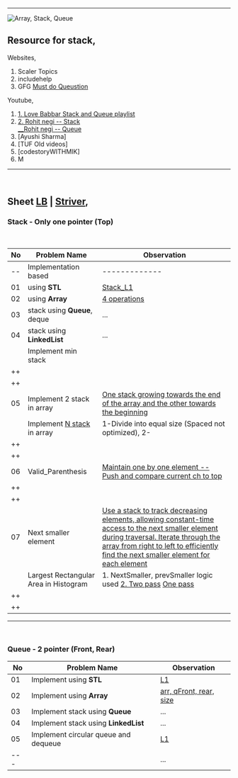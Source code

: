 <hr>

![Array, Stack, Queue](https://d3pdqc0wehtytt.cloudfront.net/courses/033accad-569c-4f04-a968-5511a671e015.png)

## Resource for stack,

Websites, <br>
1. Scaler Topics
2. includehelp
3. GFG [Must do Queustion](https://www.geeksforgeeks.org/must-do-coding-questions-for-product-based-companies/#Greedy)

Youtube,
1. [1. Love Babbar Stack and Queue playlist](https://youtube.com/playlist?list=PLDzeHZWIZsTrhXYYtx4z8-u8zA-DzuVsj&feature=shared)  <br>
2. [2. Rohit negi -- Stack](https://youtube.com/playlist?list=PLQEaRBV9gAFtzpMBLVYMh0bPC4Qk_EKbs&feature=shared)                   <br>
[__Rohit negi -- Queue](https://youtube.com/playlist?list=PLQEaRBV9gAFtxdhJnAtTfOQj-pW-FIOO9&feature=shared)                    <br>
3. [Ayushi Sharma]    <br>
4. [TUF Old videos]   <br>
5. [codestoryWITHMIK]  <br>
6. M



<hr>
<br>

## Sheet [LB](https://450dsa.com/stacks_queues) | [Striver](https://takeuforward.org/strivers-a2z-dsa-course/strivers-a2z-dsa-course-sheet-2),



### Stack - Only one pointer (Top)

<br>



| No | Problem Name      | Observation       |
|----|-------------------|-------------------|
| -- | Implementation based  | ------------- |
| 01 | using **STL** | [Stack_L1](https://github.com/Mehul237/A2Z-DSA-Course/blob/main/STEP-09/Basic%20Terminologies/Stack_L1.md) |
| 02 | using **Array** | [4 operations](https://github.com/Mehul237/A2Z-DSA-Course/blob/main/STEP-09/Basic%20Terminologies/Stack_L1.md) |
| 03 | stack using **Queue**, deque | ...   |
| 04 | stack using **LinkedList** | ...   |
|    | Implement min stack  |    |
| ++ |                                       |    |
| ++ |                                       |    |
| 05  | Implement 2 stack in array | [One stack growing towards the end of the array and the other towards the beginning](https://github.com/Mehul237/A2Z-DSA-Course/blob/main/STEP-09/Basic%20Terminologies/Stack_L1.md) |
|     | Implement [N stack](https://youtu.be/lrSXKLmnMV8?feature=shared) in array | 1-Divide into equal size (Spaced not optimized), 2-|
| ++  |                                       |    |
| ++ |                                        |    |
| 06  | Valid_Parenthesis | [Maintain one by one element -- Push and compare current ch to top](https://github.com/Mehul237/A2Z-DSA-Course/blob/main/STEP-09/Basic%20Terminologies/Valid_Parenthesis.md) |
| ++ |                                       |    |
| ++ |                                       |    |
| 07 | Next smaller element | [Use a stack to track decreasing elements, allowing constant-time access to the next smaller element during traversal. Iterate through the array from right to left to efficiently find the next smaller element for each element](https://github.com/Mehul237/A2Z-DSA-Course/blob/main/STEP-09/Basic%20Terminologies/Next_Smaller_Element.md) |
|    | Largest Rectangular Area in Histogram | 1. NextSmaller, prevSmaller logic used  [2. Two pass](https://youtu.be/X0X6G-eWgQ8?feature=shared) [One pass](https://youtu.be/jC_cWLy7jSI?feature=shared) |
| ++ |                                       |    |
| ++ |                                       |    |

<hr>
<br>







### Queue - 2 pointer (Front, Rear)


| No | Problem Name      | Observation       |
|----|-------------------|-------------------|
| 01 | Implement using **STL** | [L1](https://github.com/Mehul237/A2Z-DSA-Course/blob/main/STEP-09/Basic%20Terminologies/Queue_L1.md)|
| 02 | Implement using **Array** | [arr, qFront, rear, size](https://github.com/Mehul237/A2Z-DSA-Course/blob/main/STEP-09/Basic%20Terminologies/Queue_L1.md)|
| 03 | Implement stack using **Queue** | ...   |
| 04 | Implement stack using **LinkedList** | ...   |
| 05 | Implement circular queue and dequeue | [L1](https://github.com/Mehul237/A2Z-DSA-Course/blob/main/STEP-09/Basic%20Terminologies/Queue_L1.md) |
| --- |                          | ...   |                                                                                  |
